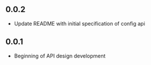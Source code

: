 ## 0.0.2

* Update README with initial specification of config api

## 0.0.1

* Beginning of API design development